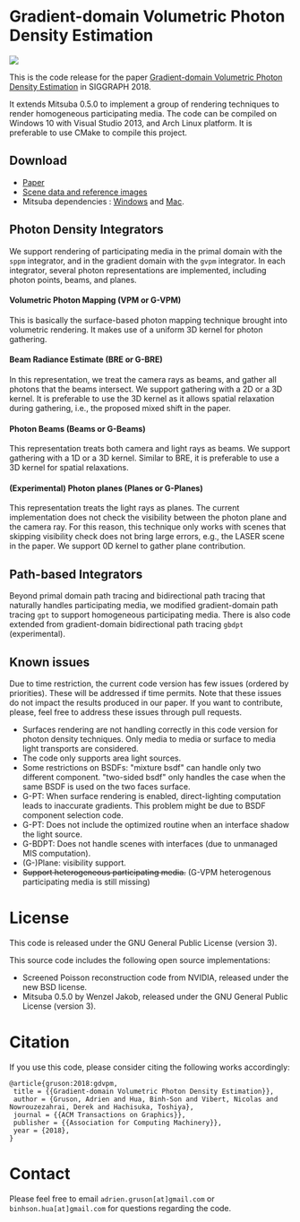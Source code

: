 # Gradient-domain Volumetric Photon Density Estimation

![](https://beltegeuse.github.io/research/img/publications/GradientVolumetricPM.png)

This is the code release for the paper [Gradient-domain Volumetric Photon Density Estimation](http://beltegeuse.s3-website-ap-northeast-1.amazonaws.com/research/2018_GVPM.pdf) in SIGGRAPH 2018. 

It extends Mitsuba 0.5.0 to implement a group of rendering techniques to render homogeneous participating media.
The code can be compiled on Windows 10 with Visual Studio 2013, and Arch Linux platform. It is preferable to use CMake to compile this project.

## Download

- [Paper](http://beltegeuse.s3-website-ap-northeast-1.amazonaws.com/research/2018_GVPM.pdf)
- [Scene data and reference images](http://beltegeuse.s3-website-ap-northeast-1.amazonaws.com/research/2018_GVPM/comparison/index.html)
- Mitsuba dependencies
: [Windows](https://www.mitsuba-renderer.org/repos/dependencies_windows) 
and [Mac](https://www.mitsuba-renderer.org/repos/dependencies_macos).
  
## Photon Density Integrators

We support rendering of participating media in the primal domain with the `sppm` integrator, and in the gradient domain with the `gvpm` integrator. In each integrator, several photon representations are implemented, including photon points, beams, and planes. 

#### Volumetric Photon Mapping (VPM or G-VPM)
This is basically the surface-based photon mapping technique brought into volumetric rendering. It makes use of a uniform 3D kernel for photon gathering.

#### Beam Radiance Estimate (BRE or G-BRE)
In this representation, we treat the camera rays as beams, and gather all photons that the beams intersect. 
We support gathering with a 2D or a 3D kernel. It is preferable to use the 3D kernel as it allows spatial relaxation during gathering, i.e., the proposed mixed shift in the paper.

#### Photon Beams (Beams or G-Beams)
This representation treats both camera and light rays as beams. We support gathering with a 1D or a 3D kernel. Similar to BRE, it is preferable to use a 3D kernel for spatial relaxations.

#### (Experimental) Photon planes (Planes or G-Planes)
This representation treats the light rays as planes. 
The current implementation does not check the visibility between the photon plane and the camera ray. For this reason, this technique only works with scenes that skipping visibility check does not bring large errors, e.g., the LASER scene in the paper. We support 0D kernel to gather plane contribution.

## Path-based Integrators

Beyond primal domain path tracing and bidirectional path tracing that naturally handles participating media, 
we modified gradient-domain path tracing `gpt` to support homogeneous participating media. 
There is also code extended from gradient-domain bidirectional path tracing `gbdpt` (experimental).

## Known issues

Due to time restriction, the current code version has few issues (ordered by priorities). These will be addressed if time permits. 
Note that these issues do not impact the results produced in our paper. If you want to contribute, please, feel free to address these issues through pull requests.

- Surfaces rendering are not handling correctly in this code version for photon density techniques. Only media to media or surface to media light transports are considered.
- The code only supports area light sources.
- Some restrictions on BSDFs: "mixture bsdf" can handle only two different component. "two-sided bsdf" only handles the case when the same BSDF is used on the two faces surface. 
- G-PT: When surface rendering is enabled, direct-lighting computation leads to inaccurate gradients. This problem might be due to BSDF component selection code.
- G-PT: Does not include the optimized routine when an interface shadow the light source.
- G-BDPT: Does not handle scenes with interfaces (due to unmanaged MIS computation).
- (G-)Plane: visibility support.
- ~~Support heterogeneous participating media.~~ (G-VPM heterogenous participating media is still missing)

License
=======
This code is released under the GNU General Public License (version 3).

This source code includes the following open source implementations:

- Screened Poisson reconstruction code from NVIDIA, released under the new BSD license.
- Mitsuba 0.5.0 by Wenzel Jakob, released under the GNU General Public License (version 3).

Citation
========

If you use this code, please consider citing the following works accordingly: 

```
@article{gruson:2018:gdvpm,
 title = {{Gradient-domain Volumetric Photon Density Estimation}},
 author = {Gruson, Adrien and Hua, Binh-Son and Vibert, Nicolas and Nowrouzezahrai, Derek and Hachisuka, Toshiya},
 journal = {{ACM Transactions on Graphics}},
 publisher = {{Association for Computing Machinery}},
 year = {2018},
}
```

Contact
=======

Please feel free to email `adrien.gruson[at]gmail.com` or `binhson.hua[at]gmail.com`  for questions regarding the code. 
